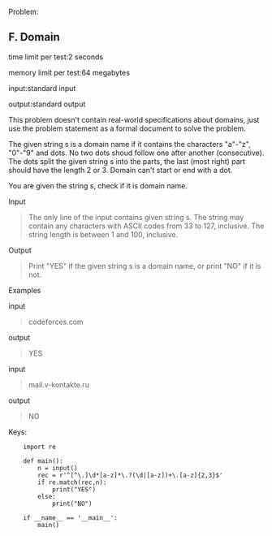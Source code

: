 Problem:
## F. Domain
time limit per test:2 seconds

memory limit per test:64 megabytes

input:standard input

output:standard output

This problem doesn't contain real-world specifications about domains, just use the problem statement as a formal document to solve the problem.

The given string s is a domain name if it contains the characters "a"-"z", "0"-"9" and dots. No two dots shoud follow one after another (consecutive). The dots split the given string s into the parts, the last (most right) part should have the length 2 or 3. Domain can't start or end with a dot.

You are given the string s, check if it is domain name.

Input

> The only line of the input contains given string s. The string may contain any characters with ASCII codes from 33 to 127, inclusive. The string length is between 1 and 100, inclusive.

Output

> Print "YES" if the given string s is a domain name, or print "NO" if it is not.

Examples

input

> codeforces.com

output

> YES

input

> mail.v-kontakte.ru

output

> NO


Keys:
```
    import re

    def main():
        n = input()
        rec = r'^[^\.]\d*[a-z]*\.?(\d|[a-z])+\.[a-z]{2,3}$'
        if re.match(rec,n):
            print("YES")
        else:
            print("NO")

    if __name__ == '__main__':
        main()
```
